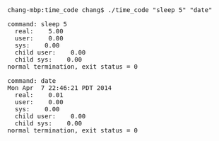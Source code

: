 <pre>
chang-mbp:time_code chang$ ./time_code "sleep 5" "date"

command: sleep 5
  real:    5.00
  user:    0.00
  sys:    0.00
  child user:    0.00
  child sys:    0.00
normal termination, exit status = 0

command: date
Mon Apr  7 22:46:21 PDT 2014
  real:    0.01
  user:    0.00
  sys:    0.00
  child user:    0.00
  child sys:    0.00
normal termination, exit status = 0
</pre>